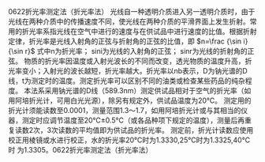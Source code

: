 0622折光率测定法（折光率法）
光线自一种透明介质进入另一透明介质时，由于光线在两种介质中的传播速度不同，使光线在两种介质的平滑界面上发生折射。常用的折光率系指光线在空气中进行的速度与在供试品中进行速度的比值。根据折射定律，折光率是光线入射角的正弦与折射角的正弦的比值，即
$n=\frac {\sin i}{\sin r}$
式中n为折光率；
sini为光线的入射角的正弦；
sinr为光线的折射角的正弦。
物质的折光率因温度或入射光波长的不同而改变，透光物质的温度升高，折光率变小；入射光的波长越短，折光率越大。折光率以nb表示，D为钠光谱的D线，t为测定时的温度。测定折光率可以区别不同的油类或检查某些药品的纯杂程度。
本法系采用钠光谱的D线（589.3nm）测定供试品相对于空气的折光率（如用阿培折光计，可用白光光源），除另有规定外，供试品温度为20℃。
测定用的折光计须能读数至0.0001，测量范围1.3～1.7，如用阿培折光计或与其相当的仪器，测定时应调节温度至20℃±0.5℃（或各品种项下规定的温度），测量后再重复读数2次，3次读数的平均值即为供试品的折光率。
测定前，折光计读数应使用校正用棱镜或水进行校正，水的折光率20℃时为1.3330,25℃时为1.3325,40℃时
为1.3305。0622折光率测定法（折光率法）